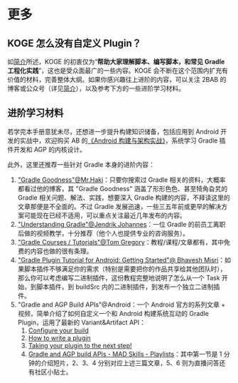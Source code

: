 # 更多

## KOGE 怎么没有自定义 Plugin？

如[简介](./README.md)所述，KOGE 的初衷仅为“**帮助大家理解脚本、编写脚本，和常见 Gradle 工程化实践**”，这也是受众面最广的一些内容。KOGE 会不断在这个范围内扩充有价值的材料，完善整体大纲。如果你感兴趣往上进阶的内容，可以关注 2BAB 的博客或公众号（详见[简介](./README.md)），以及参考下方的一些进阶学习材料。


## 进阶学习材料

若学完本手册意犹未尽，还想进一步提升构建知识储备，包括应用到 Android 开发的实战中，欢迎购买 AB 的[《Android 构建与架构实战》](https://2bab.me/zh/blog/2023-05-14-extend-android-build-zh-unevils/)，系统学习 Gradle 插件开发和 AGP 的内核设计。

此外，这里还推荐一些针对 Gradle 本身的进阶内容：

1. ["Gradle Goodness"@Mr.Haki](https://blog.mrhaki.com/search/label/Gradle%3AGoodness)：只要你搜索过 Gradle 相关的资料，大概率都看过他的博客，其 "Gradle Goodness" 涵盖了形形色色、甚至犄角旮旯的 Gradle 相关问题、解法、实践，想要深入 Gradle 构建的内容，不拜读这里的文章那便是不全面的。不过 Gradle 发展迅速，一些三五年前或更早的解决方案可能现在已经不适用，可以重点关注最近几年发布的内容。
2. ["Understanding Gradle"@Jendrik Johannes](https://www.youtube.com/channel/UCxACdAdoVVimgPoFwbdHUkQ/videos)：一位 Gradle 的前员工离职后做的视频教学，十分推荐（他个人也提供专业的咨询服务）。
3. ["Gradle Courses / Tutorials"@Tom Gregory](https://tomgregory.com/wp-content/uploads/2021/06/Gradle-task-inputs-outputs-1.png)：教程/课程/文章都有，其中免费的内容也做的很有条理。
4. ["Gradle Plugin Tutorial for Android: Getting Started"@
Bhavesh Misri](https://www.raywenderlich.com/22198417-gradle-plugin-tutorial-for-android-getting-started#toc-anchor-001)：如果脚本插件不够满足你的需求（特别是需要把你的作品共享给其他团队时），那么你可以考虑编写二进制插件，这份教程完整地说明了怎么从一个 Task 开始，到脚本插件，到 buildSrc 内的二进制插件，到发布一个独立二进制插件。
5. "Gradle and AGP Build APIs"@Android：一个 Android 官方的系列文章 + 视频，简单介绍了如何自定义一个和 Android 构建系统互动的 Gradle Plugin，运用了最新的 Variant&Artifact API：
    1. [Configure your build](https://medium.com/androiddevelopers/gradle-and-agp-build-apis-configure-your-build-9a10db5b2262)
    2. [How to write a plugin](https://medium.com/androiddevelopers/gradle-and-agp-build-apis-how-to-write-a-plugin-1695b590e4ec)
    3. [Taking your plugin to the next step!](https://medium.com/androiddevelopers/gradle-and-agp-build-apis-taking-your-plugin-to-the-next-step-95e7bd1cd4c9)
    4. [Gradle and AGP build APIs - MAD Skills - Playlists](https://youtube.com/playlist?list=PLWz5rJ2EKKc8fyNmwKXYvA2CqxMhXqKXX)：其中第一节是 1 分钟的介绍短片，2、3、4 分别对应上述三篇文章，5、6 则为直播问答还有社区小贴士。
